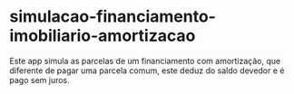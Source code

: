 # simulacao-financiamento-imobiliario-amortizacao
Este app simula as parcelas de um financiamento com amortização, que diferente de pagar uma parcela comum, este deduz do saldo devedor e é pago sem juros.
